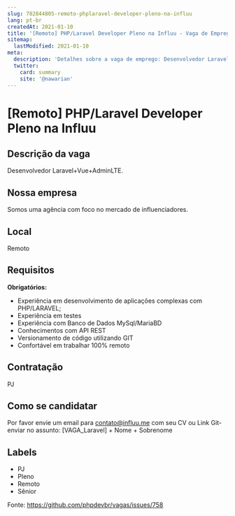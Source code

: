 ```yaml
---
slug: 782844805-remoto-phplaravel-developer-pleno-na-influu
lang: pt-br
createdAt: 2021-01-10
title: '[Remoto] PHP/Laravel Developer Pleno na Influu - Vaga de Emprego'
sitemap:
  lastModified: 2021-01-10
meta:
  description: 'Detalhes sobre a vaga de emprego: Desenvolvedor Laravel+Vue+AdminLTE.'
  twitter:
    card: summary
    site: '@nawarian'
---
```


# [Remoto] PHP/Laravel Developer Pleno na Influu

## Descrição da vaga
Desenvolvedor Laravel+Vue+AdminLTE.

## Nossa empresa
Somos uma agência com foco no mercado de influenciadores.

## Local
Remoto

## Requisitos

**Obrigatórios:**
- Experiência em desenvolvimento de aplicações complexas com PHP/LARAVEL;
- Experiência em testes
- Experiência com Banco de Dados MySql/MariaBD
- Conhecimentos com API REST
- Versionamento de código utilizando GIT
- Confortável em trabalhar 100% remoto

## Contratação
PJ

## Como se candidatar
Por favor envie um email para contato@influu.me com seu CV ou Link Git- enviar no assunto: [VAGA_Laravel] + Nome + Sobrenome

## Labels
- PJ
- Pleno
- Remoto
- Sênior


Fonte: https://github.com/phpdevbr/vagas/issues/758